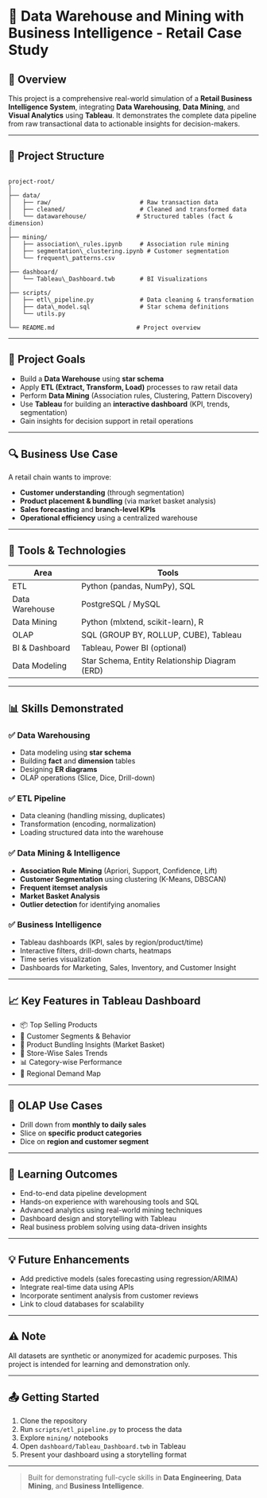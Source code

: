 # 🏢 Data Warehouse and Mining with Business Intelligence - Retail Case Study

## 📌 Overview

This project is a comprehensive real-world simulation of a **Retail Business Intelligence System**, integrating **Data Warehousing**, **Data Mining**, and **Visual Analytics** using **Tableau**. It demonstrates the complete data pipeline from raw transactional data to actionable insights for decision-makers.

---

## 📂 Project Structure

```

project-root/
│
├── data/
│   ├── raw/                         # Raw transaction data
│   ├── cleaned/                     # Cleaned and transformed data
│   └── datawarehouse/              # Structured tables (fact & dimension)
│
├── mining/
│   ├── association\_rules.ipynb     # Association rule mining
│   ├── segmentation\_clustering.ipynb # Customer segmentation
│   └── frequent\_patterns.csv
│
├── dashboard/
│   └── Tableau\_Dashboard.twb       # BI Visualizations
│
├── scripts/
│   ├── etl\_pipeline.py             # Data cleaning & transformation
│   ├── data\_model.sql              # Star schema definitions
│   └── utils.py
│
└── README.md                       # Project overview

```

---

## 🎯 Project Goals

- Build a **Data Warehouse** using **star schema**
- Apply **ETL (Extract, Transform, Load)** processes to raw retail data
- Perform **Data Mining** (Association rules, Clustering, Pattern Discovery)
- Use **Tableau** for building an **interactive dashboard** (KPI, trends, segmentation)
- Gain insights for decision support in retail operations

---

## 🔍 Business Use Case

A retail chain wants to improve:
- **Customer understanding** (through segmentation)
- **Product placement & bundling** (via market basket analysis)
- **Sales forecasting** and **branch-level KPIs**
- **Operational efficiency** using a centralized warehouse

---

## 🧰 Tools & Technologies

| Area | Tools |
|------|-------|
| ETL | Python (pandas, NumPy), SQL |
| Data Warehouse | PostgreSQL / MySQL |
| Data Mining | Python (mlxtend, scikit-learn), R |
| OLAP | SQL (GROUP BY, ROLLUP, CUBE), Tableau |
| BI & Dashboard | Tableau, Power BI (optional) |
| Data Modeling | Star Schema, Entity Relationship Diagram (ERD) |

---

## 📊 Skills Demonstrated

### ✅ Data Warehousing
- Data modeling using **star schema**
- Building **fact** and **dimension** tables
- Designing **ER diagrams**
- OLAP operations (Slice, Dice, Drill-down)

### ✅ ETL Pipeline
- Data cleaning (handling missing, duplicates)
- Transformation (encoding, normalization)
- Loading structured data into the warehouse

### ✅ Data Mining & Intelligence
- **Association Rule Mining** (Apriori, Support, Confidence, Lift)
- **Customer Segmentation** using clustering (K-Means, DBSCAN)
- **Frequent itemset analysis**
- **Market Basket Analysis**
- **Outlier detection** for identifying anomalies

### ✅ Business Intelligence
- Tableau dashboards (KPI, sales by region/product/time)
- Interactive filters, drill-down charts, heatmaps
- Time series visualization
- Dashboards for Marketing, Sales, Inventory, and Customer Insight

---

## 📈 Key Features in Tableau Dashboard

- 📦 Top Selling Products
- 👥 Customer Segments & Behavior
- 🛒 Product Bundling Insights (Market Basket)
- 🏬 Store-Wise Sales Trends
- 📊 Category-wise Performance
- 📍 Regional Demand Map

---

## 🔄 OLAP Use Cases

- Drill down from **monthly to daily sales**
- Slice on **specific product categories**
- Dice on **region and customer segment**

---

## 📘 Learning Outcomes

- End-to-end data pipeline development
- Hands-on experience with warehousing tools and SQL
- Advanced analytics using real-world mining techniques
- Dashboard design and storytelling with Tableau
- Real business problem solving using data-driven insights

---

## 💡 Future Enhancements

- Add predictive models (sales forecasting using regression/ARIMA)
- Integrate real-time data using APIs
- Incorporate sentiment analysis from customer reviews
- Link to cloud databases for scalability

---

## ⚠️ Note

All datasets are synthetic or anonymized for academic purposes. This project is intended for learning and demonstration only.

---

## 📤 Getting Started

1. Clone the repository
2. Run `scripts/etl_pipeline.py` to process the data
3. Explore `mining/` notebooks
4. Open `dashboard/Tableau_Dashboard.twb` in Tableau
5. Present your dashboard using a storytelling format

---

> Built for demonstrating full-cycle skills in **Data Engineering**, **Data Mining**, and **Business Intelligence**.
```
